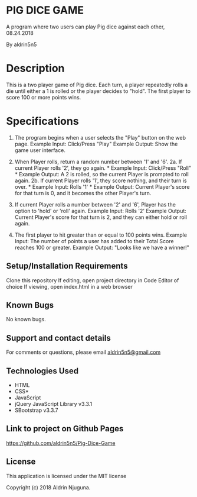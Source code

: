 # PIG DICE GAME
A program where two users can play Pig dice against each other, 08.24.2018

By aldrin5n5
# Description
This is a two player game of Pig dice. Each turn, a player repeatedly rolls a die until either a 1 is rolled or the player decides to "hold". The first player to score 100 or more points wins.

# Specifications
1. The program begins when a user selects the "Play" button on the web page.
Example Input: Click/Press "Play"
Example Output: Show the game user interface.
2. When Player rolls, return a random number between '1' and '6'.
2a. If current Player rolls '2', they go again. * Example Input: Click/Press "Roll" * Example Output: A 2 is rolled, so the current Player is prompted to roll again.
2b. If current Player rolls '1', they score nothing, and their turn is over. * Example Input: Rolls '1' * Example Output: Current Player's score for that turn is 0, and it becomes the other Player's turn.

3. If current Player rolls a number between '2' and '6', Player has the option to 'hold' or 'roll' again.
Example Input: Rolls '2'
Example Output: Current Player's score for that turn is 2, and they can either hold or roll again.
4. The first player to hit greater than or equal to 100 points wins.
Example Input: The number of points a user has added to their Total Score reaches 100 or greater.
Example Output: "Looks like we have a winner!"
## Setup/Installation Requirements
Clone this repository
If editing, open project directory in Code Editor of choice
If viewing, open index.html in a web browser
## Known Bugs
No known bugs.

## Support and contact details
For comments or questions, please email aldrin5n5@gmail.com

## Technologies Used
* HTML
* CSS*
* JavaScript
* jQuery JavaScript Library v3.3.1
* SBootstrap v3.3.7

## Link to project on Github Pages
https://github.com/aldrin5n5/Pig-Dice-Game

## License
This application is licensed under the MIT license

Copyright (c) 2018 Aldrin Njuguna.

